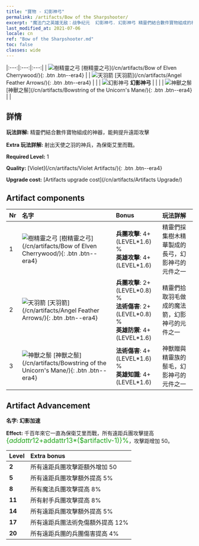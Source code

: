 ```yaml
---
title: "寶物 - 幻影神弓"
permalink: /artifacts/Bow of the Sharpshooter/
excerpt: "魔法门之英雄无敌：战争纪元  幻影神弓. 幻影神弓 精靈們結合數件寶物組成的神器，能夠提升遠距攻擊"
last_modified_at: 2021-07-06
locale: cn
ref: "Bow of the Sharpshooter.md"
toc: false
classes: wide
---
```


  |:---:|:---:|:---:| 
  | ![樹精靈之弓](/images/t/artifact_40101.png) [樹精靈之弓](/cn/artifacts/Bow of Elven Cherrywood/){: .btn .btn--era4} |   | ![天羽箭](/images/t/artifact_40102.png) [天羽箭](/cn/artifacts/Angel Feather Arrows/){: .btn .btn--era4} | 
  |   | ![幻影神弓](/images/t/icon_artifact_10.png) **幻影神弓** |  | 
  |   | ![神獸之鬃](/images/t/artifact_40103.png) [神獸之鬃](/cn/artifacts/Bowstring of the Unicorn's Mane/){: .btn .btn--era4} |   | 


## 詳情

 **玩法詳解:** 精靈們結合數件寶物組成的神器，能夠提升遠距攻擊

 **Extra 玩法詳解:** 射出天使之羽的神兵，為保衛艾里而戰。

 **Required Level:** 1

 **Quality:** [Violet](/cn/artifacts/Violet Artifacts/){: .btn .btn--era4}

 **Upgrade cost:** [Artifacts upgrade cost](/cn/artifacts/Artifacts Upgrade/)



## Artifact components

  | Nr |    名字    |   Bonus | 玩法詳解 | 
  |:---|:-----------|:--------|:------------| 
  | 1 | ![樹精靈之弓](/images/t/artifact_40101.png) [樹精靈之弓](/cn/artifacts/Bow of Elven Cherrywood/){: .btn .btn--era4} | **兵團攻擊**: 4+(LEVEL\*1.6) %<br/>**英雄攻擊**: 4+(LEVEL\*1.6) | 精靈們採集樹木精華製成的長弓，幻影神弓的元件之一 | 
  | 2 | ![天羽箭](/images/t/artifact_40102.png) [天羽箭](/cn/artifacts/Angel Feather Arrows/){: .btn .btn--era4} | **兵團攻擊**: 2+(LEVEL\*0.8) %<br/>**法術傷害**: 2+(LEVEL\*0.8) %<br/>**英雄防禦**: 4+(LEVEL\*1.6) | 精靈們拾取羽毛做成的魔法箭，幻影神弓的元件之一 | 
  | 3 | ![神獸之鬃](/images/t/artifact_40103.png) [神獸之鬃](/cn/artifacts/Bowstring of the Unicorn's Mane/){: .btn .btn--era4} | **法術傷害**: 4+(LEVEL\*1.6) %<br/>**英雄知識**: 4+(LEVEL\*1.6) | 神獸贈與精靈族的鬃毛，幻影神弓的元件之一 | 


## Artifact Advancement

 **名字: 幻影加速**

 **Effect:** 千百年來它一直為保衛艾里而戰，所有遠距兵團攻擊提高 <span style="color: #1ca216;font-size:18px">{$addattr12+$addattr13*($artifactlv-1)}%</span>，攻擊距增加 50。

  |  Level  |    Extra bonus  | 
  |:--------|:----------------| 
  | **2** | 所有遠距兵團攻擊距額外增加 50 | 
  | **5** | 所有遠距兵團攻擊額外提高 5% | 
  | **8** | 所有魔法兵團攻擊提高 8% | 
  | **11** | 所有射手兵團攻擊提高 8% | 
  | **14** | 所有遠距兵團攻擊額外提高 5% | 
  | **17** | 所有遠距兵團法術免傷額外提高 12% | 
  | **20** | 所有遠距兵團的兵團傷害提高 4% | 
